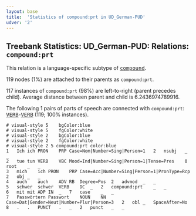 ```yaml
---
layout: base
title:  'Statistics of compound:prt in UD_German-PUD'
udver: '2'
---
```


## Treebank Statistics: UD_German-PUD: Relations: `compound:prt`

This relation is a language-specific subtype of <tt><a href="de_pud-dep-compound.html">compound</a></tt>.

119 nodes (1%) are attached to their parents as `compound:prt`.

117 instances of `compound:prt` (98%) are left-to-right (parent precedes child).
Average distance between parent and child is 6.2436974789916.

The following 1 pairs of parts of speech are connected with `compound:prt`: <tt><a href="de_pud-pos-VERB.html">VERB</a></tt>-<tt><a href="de_pud-pos-VERB.html">VERB</a></tt> (119; 100% instances).


~~~ conllu
# visual-style 5	bgColor:blue
# visual-style 5	fgColor:white
# visual-style 2	bgColor:blue
# visual-style 2	fgColor:white
# visual-style 2 5 compound:prt	color:blue
1	Ich	ich	PRON	PRP	Case=Nom|Number=Sing|Person=1	2	nsubj	_	_
2	tue	tun	VERB	VBC	Mood=Ind|Number=Sing|Person=1|Tense=Pres	0	root	_	_
3	mich	ich	PRON	PRP	Case=Acc|Number=Sing|Person=1|PronType=Rcp	2	obj	_	_
4	auch	auch	ADV	RB	Degree=Pos	2	advmod	_	_
5	schwer	schwer	VERB	DC	_	2	compound:prt	_	_
6	mit	mit	ADP	IN	_	7	case	_	_
7	Passwörtern	Passwort	NOUN	NN	Case=Dat|Gender=Neut|Number=Plur|Person=3	2	obl	_	SpaceAfter=No
8	.	.	PUNCT	.	_	2	punct	_	_

~~~


